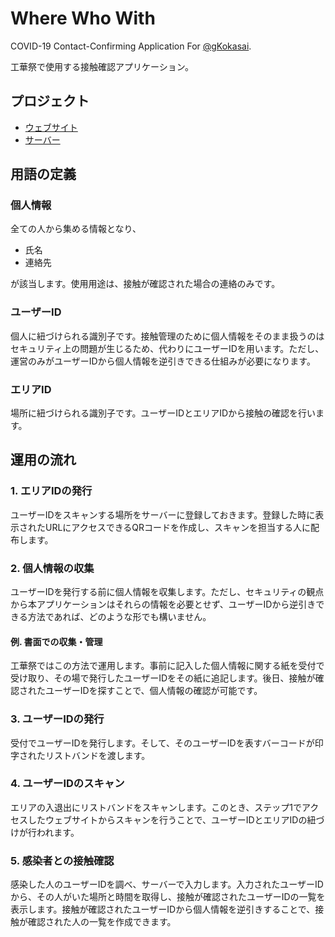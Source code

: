 # Where Who With

COVID-19 Contact-Confirming Application For [@gKokasai](https://github.com/gKokasai).

工華祭で使用する接触確認アプリケーション。

## プロジェクト

- [ウェブサイト](web)
- [サーバー](server)

## 用語の定義

### 個人情報
全ての人から集める情報となり、

- 氏名
- 連絡先

が該当します。使用用途は、接触が確認された場合の連絡のみです。

### ユーザーID
個人に紐づけられる識別子です。接触管理のために個人情報をそのまま扱うのはセキュリティ上の問題が生じるため、代わりにユーザーIDを用います。ただし、運営のみがユーザーIDから個人情報を逆引きできる仕組みが必要になります。

### エリアID
場所に紐づけられる識別子です。ユーザーIDとエリアIDから接触の確認を行います。

## 運用の流れ

### 1. エリアIDの発行
ユーザーIDをスキャンする場所をサーバーに登録しておきます。登録した時に表示されたURLにアクセスできるQRコードを作成し、スキャンを担当する人に配布します。

### 2. 個人情報の収集
ユーザーIDを発行する前に個人情報を収集します。ただし、セキュリティの観点から本アプリケーションはそれらの情報を必要とせず、ユーザーIDから逆引きできる方法であれば、どのような形でも構いません。

#### 例. 書面での収集・管理
工華祭ではこの方法で運用します。事前に記入した個人情報に関する紙を受付で受け取り、その場で発行したユーザーIDをその紙に追記します。後日、接触が確認されたユーザーIDを探すことで、個人情報の確認が可能です。

### 3. ユーザーIDの発行
受付でユーザーIDを発行します。そして、そのユーザーIDを表すバーコードが印字されたリストバンドを渡します。

### 4. ユーザーIDのスキャン
エリアの入退出にリストバンドをスキャンします。このとき、ステップ1でアクセスしたウェブサイトからスキャンを行うことで、ユーザーIDとエリアIDの紐づけが行われます。

### 5. 感染者との接触確認
感染した人のユーザーIDを調べ、サーバーで入力します。入力されたユーザーIDから、その人がいた場所と時間を取得し、接触が確認されたユーザーIDの一覧を表示します。接触が確認されたユーザーIDから個人情報を逆引きすることで、接触が確認された人の一覧を作成できます。